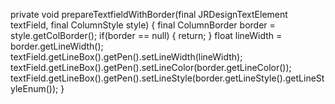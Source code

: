 private void prepareTextfieldWithBorder(final JRDesignTextElement textField, final ColumnStyle style) {
        final ColumnBorder border = style.getColBorder();
        if(border == null)
        {
            return;
        }
        float lineWidth = border.getLineWidth();
		textField.getLineBox().getPen().setLineWidth(lineWidth);
		textField.getLineBox().getPen().setLineColor(border.getLineColor());
		textField.getLineBox().getPen().setLineStyle(border.getLineStyle().getLineStyleEnum());
    }